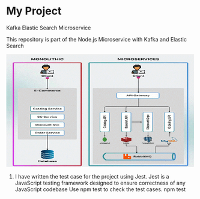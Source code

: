 # My Project

Kafka Elastic Search Microservice

This repository is part of the Node.js Microservice with Kafka and Elastic Search

<img src="micro.gif" alt="Monolithic & Microservices" width="500" height="300">

1. I have written the test case for the project using Jest.
    Jest is a JavaScript testing framework designed to ensure correctness of any JavaScript codebase
    Use npm test to check the test cases.
    npm test


